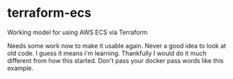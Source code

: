 # terraform-ecs

Working model for using AWS ECS via Terraform

Needs some work now to make it usable again.
Never a good idea to look at old code.
I guess it means i'm learning.
Thankfully I would do it much different from how this started.
Don't pass your docker pass words like this example.

<!-- BEGINNING OF PRE-COMMIT-TERRAFORM DOCS HOOK -->
<!-- END OF PRE-COMMIT-TERRAFORM DOCS HOOK -->
